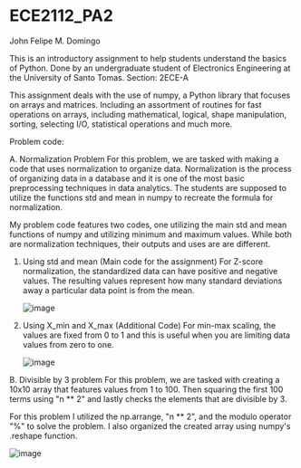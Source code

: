 # ECE2112_PA2
John Felipe M. Domingo

This is an introductory assignment to help students understand the basics of Python.
Done by an undergraduate student of Electronics Engineering at the University of Santo Tomas.
Section: 2ECE-A

This assignment deals with the use of numpy, a Python library that focuses on arrays and matrices. 
Including an assortment of routines for fast operations on arrays, including mathematical, 
logical, shape manipulation, sorting, selecting I/O, statistical operations and much more.

Problem code:

A. Normalization Problem
   For this problem, we are tasked with making a code that uses normalization to organize data.
   Normalization is the process of organizing data in a database and it is one of the most basic
   preprocessing techniques in data analytics.
   The students are supposed to utilize the functions std and mean in numpy to recreate the formula
   for normalization.

   My problem code features two codes, one utilizing the main std and mean functions of numpy and
   utilizing minimum and maximum values. While both are normalization techniques, their outputs
   and uses are are different. 
   1. Using std and mean (Main code for the assignment)
      For Z-score normalization, the standardized data can have positive and negative values.
      The resulting values represent how many standard deviations away a particular data point is from the mean.
      
      ![image](https://github.com/user-attachments/assets/6749cea2-bf8d-4fc1-a8ee-543808e25bc6)

   3. Using X_min and X_max (Additional Code)
      For min-max scaling, the values are fixed from 0 to 1 and this is useful when you are limiting data values
      from zero to one.
      
      ![image](https://github.com/user-attachments/assets/a9d61577-ed9f-4b11-85ca-f8ffcd921c5c)
  
   
B. Divisible by 3 problem
   For this problem, we are tasked with creating a 10x10 array that features values from 1 to 100.
   Then squaring the first 100 terms using "n ** 2" and lastly checks the elements that are 
   divisible by 3.

   For this problem I utilized the np.arrange, "n ** 2", and the modulo operator "%" to solve the 
   problem. I also organized the created array using numpy's .reshape function.
   
   ![image](https://github.com/user-attachments/assets/4961bccc-ab07-4092-84d1-0f16d300e2a4)




